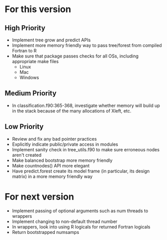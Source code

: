
For this version
================

High Priority
-------------
* Implement tree grow and predict APIs
* Implement more memory friendly way to pass tree/forest from compiled Fortran to R
* Make sure that package passes checks for all OSs, including appropriate make files
	* Linux
	* Mac
	* Windows


Medium Priority
---------------
* In classification.f90:365-368, investigate whether memory will build up in the stack because of the many allocations of Xleft, etc.


Low Priority
------------
* Review and fix any bad pointer practices
* Explicitly indicate public/private access in modules
* Implement sanity check in tree_utils.f90 to make sure erroneous nodes aren't created
* Make balanced bootstrap more memory friendly
* Make countnodes() API more elegant
* Have predict.forest create its model frame (in particular, its design matrix) in a more memory friendly way



For next version
================
* Implement passing of optional arguments such as num threads to wrappers
* Implement changing to non-default thread number
* In wrappers, look into using R logicals for returned Fortran logicals
* Return bootstrapped numsamps
